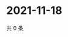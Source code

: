 # 2021-11-18

共 0 条

<!-- BEGIN WEIBO -->
<!-- 最后更新时间 Thu Nov 18 2021 22:00:43 GMT+0800 (China Standard Time) -->

<!-- END WEIBO -->
